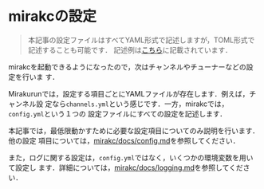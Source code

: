 # mirakcの設定

> 本記事の設定ファイルはすべてYAML形式で記述しますが，TOML形式で記述することも可能です．
> 記述例は[こちら](https://github.com/mirakc/mirakc/blob/main/docs/config.md)に記載されています．

mirakcを起動できるようになったので，次はチャンネルやチューナーなどの設定を行いま
す．

Mirakurunでは，設定する項目ごとにYAMLファイルが存在します．例えば，チャンネル設
定なら`channels.yml`という感じです．一方，mirakcでは，`config.yml`という１つの
設定ファイルにすべての設定を記述します．

本記事では，最低限動かすために必要な設定項目についてのみ説明を行います．他の設定
項目については，[mirakc/docs/config.md]を参照してください．

また，ログに関する設定は，`config.yml`ではなく，いくつかの環境変数を用いて設定し
ます．詳細については，[mirakc/docs/logging.md]を参照してください．

[mirakc/docs/config.md]: https://github.com/mirakc/mirakc/blob/main/docs/config.md
[mirakc/docs/logging.md]: https://github.com/mirakc/mirakc/blob/main/docs/logging.md
